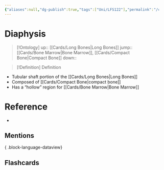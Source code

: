 ```yaml
---
{"aliases":null,"dg-publish":true,"tags":["Uni/LFS122"],"permalink":"/cards/diaphysis/","dgPassFrontmatter":true}
---
```


# Diaphysis

> [!Ontology]
> up:: [[Cards/Long Bones\|Long Bones]]
> jump:: [[Cards/Bone Marrow\|Bone Marrow]], [[Cards/Compact Bone\|Compact Bone]]
> down:: 

> [!Definition] Definition
> 

- Tubular shaft portion of the [[Cards/Long Bones\|Long Bones]]
- Composed of [[Cards/Compact Bone\|compact bone]]
- Has a “hollow” region for [[Cards/Bone Marrow\|Bone Marrow]]

# Reference
- 

## Mentions

{ .block-language-dataview}

## Flashcards
